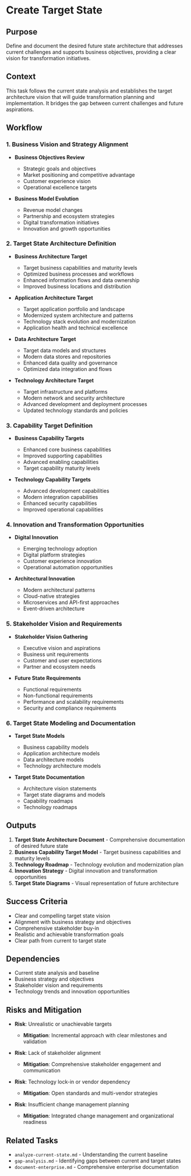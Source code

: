 # Create Target State

## Purpose
Define and document the desired future state architecture that addresses current challenges and supports business objectives, providing a clear vision for transformation initiatives.

## Context
This task follows the current state analysis and establishes the target architecture vision that will guide transformation planning and implementation. It bridges the gap between current challenges and future aspirations.

## Workflow

### 1. Business Vision and Strategy Alignment
- **Business Objectives Review**
  - Strategic goals and objectives
  - Market positioning and competitive advantage
  - Customer experience vision
  - Operational excellence targets

- **Business Model Evolution**
  - Revenue model changes
  - Partnership and ecosystem strategies
  - Digital transformation initiatives
  - Innovation and growth opportunities

### 2. Target State Architecture Definition
- **Business Architecture Target**
  - Target business capabilities and maturity levels
  - Optimized business processes and workflows
  - Enhanced information flows and data ownership
  - Improved business locations and distribution

- **Application Architecture Target**
  - Target application portfolio and landscape
  - Modernized system architecture and patterns
  - Technology stack evolution and modernization
  - Application health and technical excellence

- **Data Architecture Target**
  - Target data models and structures
  - Modern data stores and repositories
  - Enhanced data quality and governance
  - Optimized data integration and flows

- **Technology Architecture Target**
  - Target infrastructure and platforms
  - Modern network and security architecture
  - Advanced development and deployment processes
  - Updated technology standards and policies

### 3. Capability Target Definition
- **Business Capability Targets**
  - Enhanced core business capabilities
  - Improved supporting capabilities
  - Advanced enabling capabilities
  - Target capability maturity levels

- **Technology Capability Targets**
  - Advanced development capabilities
  - Modern integration capabilities
  - Enhanced security capabilities
  - Improved operational capabilities

### 4. Innovation and Transformation Opportunities
- **Digital Innovation**
  - Emerging technology adoption
  - Digital platform strategies
  - Customer experience innovation
  - Operational automation opportunities

- **Architectural Innovation**
  - Modern architectural patterns
  - Cloud-native strategies
  - Microservices and API-first approaches
  - Event-driven architecture

### 5. Stakeholder Vision and Requirements
- **Stakeholder Vision Gathering**
  - Executive vision and aspirations
  - Business unit requirements
  - Customer and user expectations
  - Partner and ecosystem needs

- **Future State Requirements**
  - Functional requirements
  - Non-functional requirements
  - Performance and scalability requirements
  - Security and compliance requirements

### 6. Target State Modeling and Documentation
- **Target State Models**
  - Business capability models
  - Application architecture models
  - Data architecture models
  - Technology architecture models

- **Target State Documentation**
  - Architecture vision statements
  - Target state diagrams and models
  - Capability roadmaps
  - Technology roadmaps

## Outputs
1. **Target State Architecture Document** - Comprehensive documentation of desired future state
2. **Business Capability Target Model** - Target business capabilities and maturity levels
3. **Technology Roadmap** - Technology evolution and modernization plan
4. **Innovation Strategy** - Digital innovation and transformation opportunities
5. **Target State Diagrams** - Visual representation of future architecture

## Success Criteria
- Clear and compelling target state vision
- Alignment with business strategy and objectives
- Comprehensive stakeholder buy-in
- Realistic and achievable transformation goals
- Clear path from current to target state

## Dependencies
- Current state analysis and baseline
- Business strategy and objectives
- Stakeholder vision and requirements
- Technology trends and innovation opportunities

## Risks and Mitigation
- **Risk**: Unrealistic or unachievable targets
  - **Mitigation**: Incremental approach with clear milestones and validation

- **Risk**: Lack of stakeholder alignment
  - **Mitigation**: Comprehensive stakeholder engagement and communication

- **Risk**: Technology lock-in or vendor dependency
  - **Mitigation**: Open standards and multi-vendor strategies

- **Risk**: Insufficient change management planning
  - **Mitigation**: Integrated change management and organizational readiness

## Related Tasks
- `analyze-current-state.md` - Understanding the current baseline
- `gap-analysis.md` - Identifying gaps between current and target states
- `document-enterprise.md` - Comprehensive enterprise documentation 